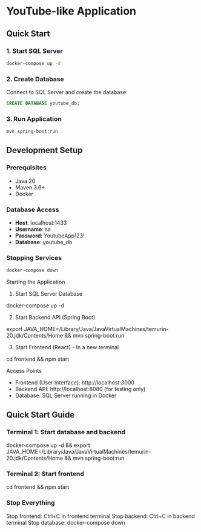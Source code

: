 # YouTube-like Application

## Quick Start

### 1. Start SQL Server
```bash
docker-compose up -d
```

### 2. Create Database
Connect to SQL Server and create the database:
```sql
CREATE DATABASE youtube_db;
```

### 3. Run Application
```bash
mvn spring-boot:run
```

## Development Setup

### Prerequisites
- Java 20
- Maven 3.6+
- Docker

### Database Access
- **Host**: localhost:1433
- **Username**: sa
- **Password**: YoutubeApp123!
- **Database**: youtube_db

### Stopping Services
```bash
docker-compose down
```

Starting the Application

1. Start SQL Server Database

docker-compose up -d

2. Start Backend API (Spring Boot)

export JAVA_HOME=/Library/Java/JavaVirtualMachines/temurin-20.jdk/Contents/Home && mvn spring-boot:run

3. Start Frontend (React) - In a new terminal

cd frontend && npm start

Access Points

- Frontend (User Interface): http://localhost:3000
- Backend API: http://localhost:8080 (for testing only)
- Database: SQL Server running in Docker


## Quick Start Guide

### Terminal 1: Start database and backend
docker-compose up -d && export JAVA_HOME=/Library/Java/JavaVirtualMachines/temurin-20.jdk/Contents/Home && mvn spring-boot:run

### Terminal 2: Start frontend
cd frontend && npm start

### Stop Everything

Stop frontend: Ctrl+C in frontend terminal
Stop backend: Ctrl+C in backend terminal
Stop database: docker-compose down
